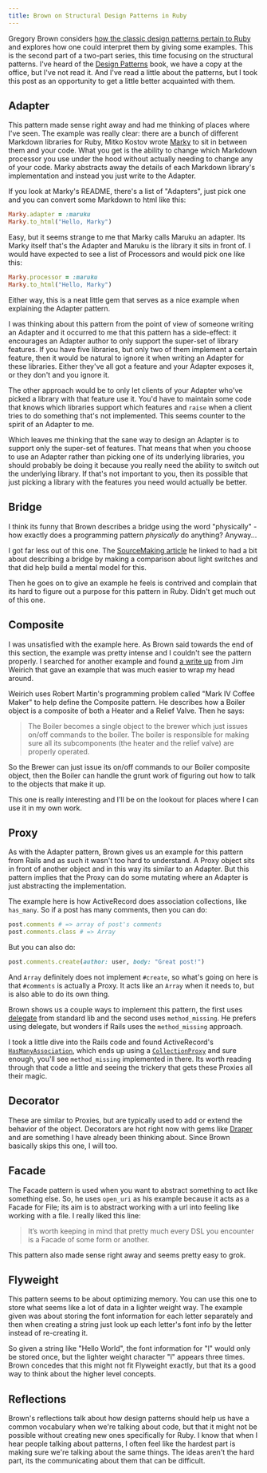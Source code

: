 ```yaml
---
title: Brown on Structural Design Patterns in Ruby
---
```


Gregory Brown considers [how the classic design patterns pertain to
Ruby](/rotten.html#13) and explores how one could interpret them by giving some
examples. This is the second part of a two-part series, this time focusing on
the structural patterns.  I've heard of the [Design Patterns][patterns_book]
book, we have a copy at the office, but I've not read it. And I've read a little
about the patterns, but I took this post as an opportunity to get a little
better acquainted with them.

## Adapter

This pattern made sense right away and had me thinking of places where I've
seen. The example was really clear: there are a bunch of different Markdown
libraries for Ruby, Mitko Kostov wrote [Marky][marky] to sit in between them and
your code. What you get is the ability to change which Markdown processor you
use under the hood without actually needing to change any of your code. Marky
abstracts away the details of each Markdown library's implementation and instead
you just write to the Adapter.

If you look at Marky's README, there's a list of "Adapters", just pick one and
you can convert some Markdown to html like this:

```ruby
Marky.adapter = :maruku
Marky.to_html("Hello, Marky")
```

Easy, but it seems strange to me that Marky calls Maruku an adapter. Its Marky
itself that's the Adapter and Maruku is the library it sits in front of. I would
have expected to see a list of Processors and would pick one like this:

```ruby
Marky.processor = :maruku
Marky.to_html("Hello, Marky")
```

Either way, this is a neat little gem that serves as a nice example when
explaining the Adapter pattern.

I was thinking about this pattern from the point of view of someone writing an
Adapter and it occurred to me that this pattern has a side-effect: it encourages
an Adapter author to only support the super-set of library features. If you have
five libraries, but only two of them implement a certain feature, then it would
be natural to ignore it when writing an Adapter for these libraries. Either
they've all got a feature and your Adapter exposes it, or they don't and you
ignore it.

The other approach would be to only let clients of your Adapter who've picked a
library with that feature use it. You'd have to maintain some code that knows
which libraries support which features and `raise` when a client tries to do
something that's not implemented. This seems counter to the spirit of an Adapter
to me.

Which leaves me thinking that the sane way to design an Adapter is to support
only the super-set of features. That means that when you choose to use an
Adapter rather than picking one of its underlying libraries, you should probably
be doing it because you really need the ability to switch out the underlying
library. If that's not important to you, then its possible that just picking a
library with the features you need would actually be better.

## Bridge

I think its funny that Brown describes a bridge using the word "physically" -
how exactly does a programming pattern *physically* do anything? Anyway...

I got far less out of this one. The [SourceMaking article][bridge_post] he
linked to had a bit about describing a bridge by making a comparison about light
switches and that did help build a mental model for this.

Then he goes on to give an example he feels is contrived and complain that its
hard to figure out a purpose for this pattern in Ruby. Didn't get much out of
this one.

## Composite

I was unsatisfied with the example here. As Brown said towards the end of this
section, the example was pretty intense and I couldn't see the pattern properly.
I searched for another example and found [a write up](/rotten.html#14) from Jim
Weirich that gave an example that was much easier to wrap my head around.

Weirich uses Robert Martin's programming problem called "Mark IV Coffee Maker"
to help define the Composite pattern. He describes how a Boiler object is a
composite of both a Heater and a Relief Valve. Then he says:

> The Boiler becomes a single object to the brewer which just issues on/off
> commands to the boiler. The boiler is responsible for making sure all its
> subcomponents (the heater and the relief valve) are properly operated.

So the Brewer can just issue its on/off commands to our Boiler composite object,
then the Boiler can handle the grunt work of figuring out how to talk to the
objects that make it up.

This one is really interesting and I'll be on the lookout for places where I can
use it in my own work.

## Proxy

As with the Adapter pattern, Brown gives us an example for this pattern from
Rails and as such it wasn't too hard to understand. A Proxy object sits in front
of another object and in this way its similar to an Adapter. But this pattern
implies that the Proxy can do some mutating where an Adapter is just abstracting
the implementation.

The example here is how ActiveRecord does association collections, like
`has_many`. So if a post has many comments, then you can do:

```ruby
post.comments # => array of post's comments
post.comments.class # => Array
```

But you can also do:

```ruby
post.comments.create(author: user, body: "Great post!")
```

And `Array` definitely does not implement `#create`, so what's going on here is
that `#comments` is actually a Proxy. It acts like an `Array` when it needs to,
but is also able to do its own thing.

Brown shows us a couple ways to implement this pattern, the first uses
[delegate][delegator] from standard lib and the second uses `method_missing`. He
prefers using delegate, but wonders if Rails uses the `method_missing` approach.

I took a little dive into the Rails code and found ActiveRecord's
[`HasManyAssociation`][has_many], which ends up using a
[`CollectionProxy`][proxy] and sure enough, you'll see `method_missing`
implemented in there. Its worth reading through that code a little and seeing
the trickery that gets these Proxies all their magic.

## Decorator

These are similar to Proxies, but are typically used to add or extend the
behavior of the object. Decorators are hot right now with gems like
[Draper][draper] and are something I have already been thinking about. Since
Brown basically skips this one, I will too.

## Facade

The Facade pattern is used when you want to abstract something to act like
something else. So, he uses `open_uri` as his example because it acts as a
Facade for File; its aim is to abstract working with a url into feeling like
working with a file. I really liked this line:

> It’s worth keeping in mind that pretty much every DSL you encounter is a
> Facade of some form or another.

This pattern also made sense right away and seems pretty easy to grok.

## Flyweight

This pattern seems to be about optimizing memory. You can use this one to store
what seems like a lot of data in a lighter weight way. The example given was
about storing the font information for each letter separately and then when
creating a string just look up each letter's font info by the letter instead of
re-creating it.

So given a string like "Hello World", the font information for "l" would only be
stored once, but the lighter weight character "l" appears three times. Brown
concedes that this might not fit Flyweight exactly, but that its a good way to
think about the higher level concepts.

## Reflections

Brown's reflections talk about how design patterns should help us have a common
vocabulary when we're talking about code, but that it might not be possible
without creating new ones specifically for Ruby. I know that when I hear people
talking about patterns, I often feel like the hardest part is making sure we're
talking about the same things. The ideas aren't the hard part, its the
communicating about them that can be difficult.

[patterns_book]: http://www.amazon.com/Design-Patterns-Elements-Reusable-Object-Oriented/dp/0201633612
[marky]: https://github.com/mytrile/marky
[bridge_post]: http://sourcemaking.com/design_patterns/bridge
[delegator]: http://www.ruby-doc.org/stdlib-1.9.3/libdoc/delegate/rdoc/Delegator.html
[has_many]: https://github.com/rails/rails/blob/master/activerecord/lib/active_record/associations/has_many_association.rb
[proxy]: https://github.com/rails/rails/blob/master/activerecord/lib/active_record/associations/collection_proxy.rb
[draper]: https://github.com/jcasimir/draper
